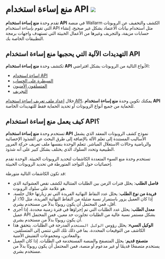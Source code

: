 # منع إساءة استخدام API <a href="../subscription-plans/#subscription-plans"><img src="../../images/api-security-tag.svg" style="border: none;"></a>

تقدم وحدة **منع إساءة استخدام API** في منصة Wallarm الكشف والتخفيف عن الروبوتات التي تقوم بإساءة استخدام API مثل استخدام بيانات الاعتماد بشكل غير صحيح، إنشاء حسابات مزيفة، والتجريف وغيرها من الأعمال الخبيثة التي تستهدف واجهات برمجة التطبيقات الخاصة بك.

## التهديدات الآلية التي يحجبها منع إساءة استخدام API

تكتشف وحدة **منع إساءة استخدام API** الأنواع التالية من الروبوتات بشكل افتراضي:

* [إساءة استخدام API](../attacks-vulns-list.md#api-abuse)
* [السيطرة على الحساب](../attacks-vulns-list.md#api-abuse-account-takeover)
* [المتسلقون الأمنيون](../attacks-vulns-list.md#api-abuse-security-crawlers)
* [التجريف](../attacks-vulns-list.md#api-abuse-scraping)

خلال [إعداد ملف تعريف إساءة استخدام API](../api-abuse-prevention/setup.md#creating-api-abuse-profile)، يمكنك تكوين وحدة **منع إساءة استخدام API** للحماية من جميع أنواع الروبوتات أو تحديد الحماية فقط للتهديدات الخاصة.

## كيف يعمل منع إساءة استخدام API؟

تستخدم وحدة **منع إساءة استخدام API** نموذج كشف الروبوتات المعقد الذي يشمل الأساليب المستندة إلى تعلم الآلة بالإضافة إلى طرق البحث عن الشذوذ الإحصائية والرياضية وحالات الاستغلال المباشر. تتعلم الوحدة بنفسها ملف تعريف حركة المرور الطبيعية وتحدد السلوك الذي يختلف بشكل كبير على أنه شذوذ.

تستخدم وحدة منع السوء المتعددة الكاشفات لتحديد الروبوتات الخبيثة. الوحدة تقدم إحصائيات حول التواجد المتورطة في تحديد الروبوتات الخبيثة.

قد تكون الكاشفات التالية متورطة:

* **فاصل الطلب**: يحلل فترات الزمن بين الطلبات المتتالية لكشف نقص العشوائية الذي هو علامة على سلوك الروبوت.
* **فريدة من نوع الطلب**: يحلل عدد النقاط النهائية الفريدة التي تم زيارتها خلال جلسة. إذا كان العميل يزور باستمرار نسبة ضئيلة من النقاط النهائية الفريدة، مثل 10٪ أو أقل، فمن المحتمل أن يكون روبوتًا بدلاً من مستخدم بشري.
* **معدل الطلب**: يحلل عدد الطلبات التي تم إجراؤها في فترة زمنية محددة. إذا أجرى عميل API بشكل مستمر نسبة عالية من الطلبات تجاوزت حد معين، فمن المحتمل أن يكون روبوتًا بدلاً من مستخدم بشري.
* **الوكيل السيء**: يحلل رؤوس `الوكيل المستخدم` المدرجة في الطلبات. يتحقق هذا الكاشف من التوقيعات المحددة، بما في ذلك تلك التي تنتمي إلى المتسلقين، والمعادين، ومجموعات التفتيش الأمنية.
* **متصفح قديم**: يحلل المتصفح والمنصة المستخدمة في الطلبات. إذا كان العميل يستخدم متصفحًا قديمًا أو غير مدعوم أو منصة، فمن المحتمل أن يكون روبوتًا بدلاً من مستخدم بشري.
